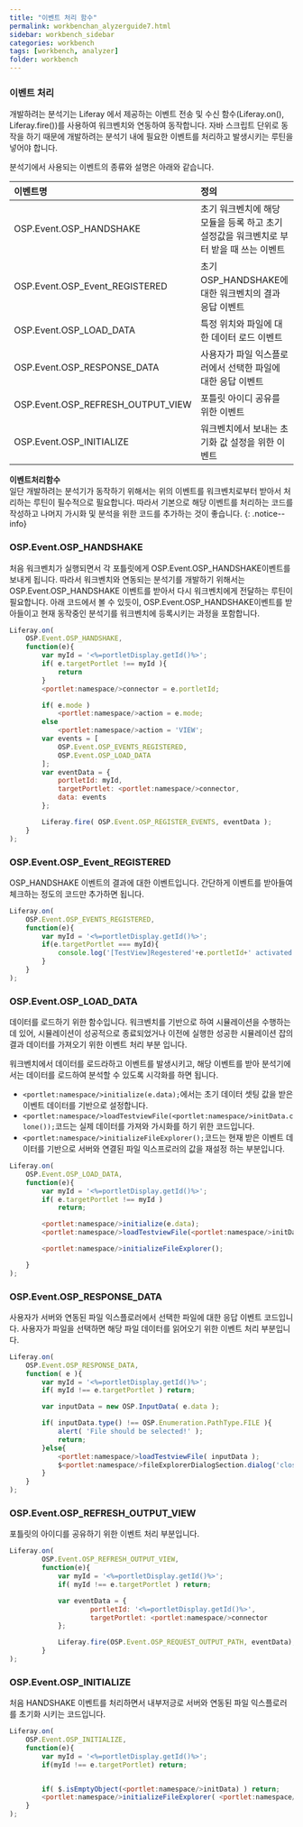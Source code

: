 ```yaml
---
title: "이벤트 처리 함수"
permalink: workbenchan_alyzerguide7.html
sidebar: workbench_sidebar
categories: workbench
tags: [workbench, analyzer]
folder: workbench
---
```



### 이벤트 처리
개발하려는 분석기는 Liferay 에서 제공하는 이벤트 전송 및 수신 함수(Liferay.on(), Liferay.fire())를 사용하여 워크벤치와 연동하여 동작합니다. 자바 스크립트 단위로 동작을 하기 때문에 개발하려는 분석기 내에 필요한 이벤트를 처리하고 발생시키는 루틴을 넣어야 합니다.

분석기에서 사용되는 이벤트의 종류와 설명은 아래와 같습니다.

| 이벤트명                            | 정의                                                                                        |
|:------------------------------------|:--------------------------------------------------------------------------------------------|
|OSP.Event.OSP_HANDSHAKE              |  초기 워크벤치에 해당 모듈을 등록 하고 초기 설정값을 워크벤치로 부터 받을 때 쓰는 이벤트    |
|OSP.Event.OSP_Event_REGISTERED       |  초기 OSP_HANDSHAKE에 대한 워크벤치의 결과 응답 이벤트                                      |
|OSP.Event.OSP_LOAD_DATA              |  특정 위치와 파일에 대한 데이터 로드 이벤트                                                 |
|OSP.Event.OSP_RESPONSE_DATA          |  사용자가 파일 익스플로러에서 선택한 파일에 대한 응답 이벤트                                |
|OSP.Event.OSP_REFRESH_OUTPUT_VIEW    |  포틀릿 아이디 공유를 위한 이벤트                                                           |
|OSP.Event.OSP_INITIALIZE             |  워크벤치에서 보내는 초기화 값 설정을 위한 이벤트                                           |

**이벤트처리함수** <br> 일단 개발하려는 분석기가 동작하기 위해서는 위의 이벤트를 워크벤치로부터 받아서 처리하는 루틴이 필수적으로 필요합니다. 따라서 기본으로 해당 이벤트를 처리하는 코드를 작성하고 나머지 가시화 및 분석을 위한 코드를 추가하는 것이 좋습니다.
{: .notice--info}

### OSP.Event.OSP_HANDSHAKE
처음 워크벤치가 실행되면서 각 포틀릿에게 OSP.Event.OSP_HANDSHAKE이벤트를 보내게 됩니다. 따라서 워크벤치와 연동되는 분석기를 개발하기 위해서는 OSP.Event.OSP_HANDSHAKE 이벤트를 받아서 다시 워크벤치에게 전달하는 루틴이 필요합니다.
아래 코드에서 볼 수 있듯이, OSP.Event.OSP_HANDSHAKE이벤트를 받아들이고 현재 동작중인 분석기를 워크벤치에 등록시키는 과정을 포함합니다.

```javascript
Liferay.on(
  	OSP.Event.OSP_HANDSHAKE,
  	function(e){
  		var myId = '<%=portletDisplay.getId()%>';
  		if( e.targetPortlet !== myId ){
  			return
  		}
  		<portlet:namespace/>connector = e.portletId;

  		if( e.mode )
  			<portlet:namespace/>action = e.mode;
  		else
  			<portlet:namespace/>action = 'VIEW';
  		var events = [
  			OSP.Event.OSP_EVENTS_REGISTERED,
  			OSP.Event.OSP_LOAD_DATA
  		];
  		var eventData = {
  			portletId: myId,
  			targetPortlet: <portlet:namespace/>connector,
  			data: events
		};

		Liferay.fire( OSP.Event.OSP_REGISTER_EVENTS, eventData );
	}
);
```


### OSP.Event.OSP_Event_REGISTERED
OSP_HANDSHAKE 이벤트의 결과에 대한 이벤트입니다. 간단하게 이벤트를 받아들여 체크하는 정도의 코드만 추가하면 됩니다.

```javascript
Liferay.on(
	OSP.Event.OSP_EVENTS_REGISTERED,
	function(e){
		var myId = '<%=portletDisplay.getId()%>';
		if(e.targetPortlet === myId){
			console.log('[TestView]Regestered'+e.portletId+' activated. '+new Date()+']');
		}
	}
);
```
### OSP.Event.OSP_LOAD_DATA
데이터를 로드하기 위한 함수입니다. 워크벤치를 기반으로 하여 시뮬레이션을 수행하는데 있어, 시뮬레이션이 성공적으로 종료되었거나 이전에 실행한 성공한 시뮬레이션 잡의 결과 데이터를 가져오기 위한 이벤트 처리 부분 입니다.

워크벤치에서 데이터를 로드라하고 이벤트를 발생시키고, 해당 이벤트를 받아 분석기에서는 데이터를 로드하여 분석할 수 있도록 시각화를 하면 됩니다.

- `<portlet:namespace/>initialize(e.data);`에서는 초기 데이터 셋팅 값을 받은 이벤트 데이터를 기반으로 설정합니다.
- `<portlet:namespace/>loadTestviewFile(<portlet:namespace/>initData.clone());`코드는 실제 데이터를 가져와 가시화를 하기 위한 코드입니다.
- `<portlet:namespace/>initializeFileExplorer();`코드는 현재 받은 이벤트 데이터를 기반으로 서버와 연결된 파일 익스프로러의 값을 재설정 하는 부분입니다.


```javascript
Liferay.on(
	OSP.Event.OSP_LOAD_DATA,
	function(e){
		var myId = '<%=portletDisplay.getId()%>';
		if( e.targetPortlet !== myId )
			return;

		<portlet:namespace/>initialize(e.data);
		<portlet:namespace/>loadTestviewFile(<portlet:namespace/>initData.clone());

		<portlet:namespace/>initializeFileExplorer();

	}
);
```

### OSP.Event.OSP_RESPONSE_DATA
사용자가 서버와 연동된 파일 익스플로러에서 선택한 파일에 대한 응답 이벤트 코드입니다. 사용자가 파일을 선택하면 해당 파일 데이터를 읽어오기 위한 이벤트 처리 부분입니다.
```javascript
Liferay.on(
	OSP.Event.OSP_RESPONSE_DATA,
	function( e ){
		var myId = '<%=portletDisplay.getId()%>';
		if( myId !== e.targetPortlet ) return;

		var inputData = new OSP.InputData( e.data );

		if( inputData.type() !== OSP.Enumeration.PathType.FILE ){
			alert( 'File should be selected!' );
			return;
		}else{
			<portlet:namespace/>loadTestviewFile( inputData );
			$<portlet:namespace/>fileExplorerDialogSection.dialog('close');
		}
	}		
);
```

### OSP.Event.OSP_REFRESH_OUTPUT_VIEW
포틀릿의 아이디를 공유하기 위한 이벤트 처리 부분입니다.
```javascript
Liferay.on(
		OSP.Event.OSP_REFRESH_OUTPUT_VIEW,
		function(e){
			var myId = '<%=portletDisplay.getId()%>';
			if( myId !== e.targetPortlet ) return;

			var eventData = {
					portletId: '<%=portletDisplay.getId()%>',
					targetPortlet: <portlet:namespace/>connector
			};

			Liferay.fire(OSP.Event.OSP_REQUEST_OUTPUT_PATH, eventData);
		}
);
```

### OSP.Event.OSP_INITIALIZE
처음 HANDSHAKE 이벤트를 처리하면서 내부저긍로 서버와 연동된 파일 익스플로러를 초기화 시키는 코드입니다.
```javascript
Liferay.on(
	OSP.Event.OSP_INITIALIZE,
	function(e){
		var myId = '<%=portletDisplay.getId()%>';
		if(myId !== e.targetPortlet) return;


		if( $.isEmptyObject(<portlet:namespace/>initData) )	return;
		<portlet:namespace/>initializeFileExplorer( <portlet:namespace/>initData.clone() );
	}
);
```
